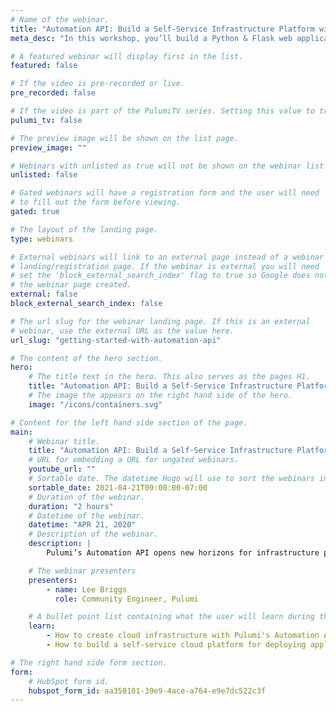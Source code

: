 ```yaml
---
# Name of the webinar.
title: "Automation API: Build a Self-Service Infrastructure Platform with Python + Flask"
meta_desc: "In this workshop, you’ll build a Python & Flask web application that lets you and your developers deploy applications at the click of a button."

# A featured webinar will display first in the list.
featured: false

# If the video is pre-recorded or live.
pre_recorded: false

# If the video is part of the PulumiTV series. Setting this value to true will list the video in the "PulumiTV" section.
pulumi_tv: false

# The preview image will be shown on the list page.
preview_image: ""

# Webinars with unlisted as true will not be shown on the webinar list
unlisted: false

# Gated webinars will have a registration form and the user will need
# to fill out the form before viewing.
gated: true

# The layout of the landing page.
type: webinars

# External webinars will link to an external page instead of a webinar
# landing/registration page. If the webinar is external you will need
# set the 'block_external_search_index' flag to true so Google does not index
# the webinar page created.
external: false
block_external_search_index: false

# The url slug for the webinar landing page. If this is an external
# webinar, use the external URL as the value here.
url_slug: "getting-started-with-automation-api"

# The content of the hero section.
hero:
    # The title text in the hero. This also serves as the pages H1.
    title: "Automation API: Build a Self-Service Infrastructure Platform with Python + Flask"
    # The image the appears on the right hand side of the hero.
    image: "/icons/containers.svg"

# Content for the left hand side section of the page.
main:
    # Webinar title.
    title: "Automation API: Build a Self-Service Infrastructure Platform with Python + Flask"
    # URL for embedding a URL for ungated webinars.
    youtube_url: ""
    # Sortable date. The datetime Hugo will use to sort the webinars in date order.
    sortable_date: 2021-04-21T09:00:00-07:00
    # Duration of the webinar.
    duration: "2 hours"
    # Datetime of the webinar.
    datetime: "APR 21, 2020"
    # Description of the webinar.
    description: |
        Pulumi’s Automation API opens new horizons for infrastructure provisioning. In this workshop, you’ll examine the powerful new capabilities of Pulumi’s latest feature by building a Python & Flask web application that lets developers deploy applications at the click of a button.

    # The webinar presenters
    presenters:
        - name: Lee Briggs
          role: Community Engineer, Pulumi

    # A bullet point list containing what the user will learn during the webinar.
    learn:
        - How to create cloud infrastructure with Pulumi's Automation API.
        - How to build a self-service cloud platform for deploying applications.

# The right hand side form section.
form:
    # HubSpot form id.
    hubspot_form_id: aa358101-39e9-4ace-a764-e9e7dc522c3f
---
```

